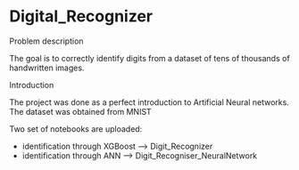 # Digital_Recognizer

Problem description

The goal is to correctly identify digits from a dataset of tens of thousands of handwritten images.

Introduction

The project was done as a perfect introduction to Artificial Neural networks.
The dataset was obtained from MNIST

Two set of notebooks are uploaded:
- identification through XGBoost --> Digit_Recognizer
- identification through ANN --> Digit_Recogniser_NeuralNetwork
